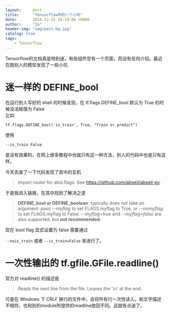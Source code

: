 ```yaml
---
layout:     post
title:      "Tensorflow中的一个小坑"
date:       2018-12-21 10:19:00 +0800
author:     "Zo"
header-img: "img/post-bg.jpg"
catalog: true
tags:
    - Tensorflow
---
```



Tensorflow的文档真是特别迷，有些组件空有一个页面，而没有任何介绍。最近在跑别人的模型发现了一些小坑

# 迷一样的 DEFINE_bool

在运行别人写好的 shell 的时候发现，在 tf.flags.DEFINE_bool 默认为 True 的时候没法赋值为 False  
比如

```tf.flags.DEFINE_bool('is_train', True, "Train or predict")``` 

使用

```--is_train False```

是没有效果的，在网上很多教程中也就只有这一种方法，别人的代码中也是只有这样。  

今天去查了一下代码发现了其中的玄机  

>Import router for absl.flags. See https://github.com/abseil/abseil-py.

于是我进入链接，在其中找到了解决之道  

>**DEFINE_bool or DEFINE_boolean**: typically does not take an argument: pass *--myflag* to set FLAGS.myflag to True, or *--nomyflag* to set FLAGS.myflag to False. *--myflag=true* and *--myflag=false* are also supported, but **not recommended**.

现在 bool flag 显式设置为 false 需要通过

```--nois_train``` 或者 ```--is_train=False``` 来进行了。

# 一次性输出的 tf.gfile.GFile.readline()

官方对 readline() 的描述是

>Reads the next line from the file. Leaves the '\n' at the end.

可是在 Windows 下 CRLF 换行的文件中，会将所有行一次性读入。和文字描述不相符，也和别的module所提供的readline放回不同。这就有点迷了。
